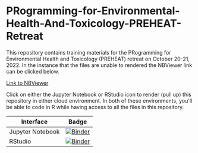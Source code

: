 # PRogramming-for-Environmental-Health-And-Toxicology-PREHEAT-Retreat

This repository contains training materials for the PRogramming for Environmental Health and Toxicology (PREHEAT) retreat on October 20-21, 2022. In the instance that the files are unable to rendered the NBViewer link can be clicked below. 

[Link to NBViewer](https://nbviewer.org/github/UNC-CEMALB/PRogramming-for-Environmental-Health-And-Toxicology-PREHEAT-Retreat/tree/main/)

Click on either the Jupyter Notebook or RStudio icon to render (pull up) this repository in either cloud environment. In both of these environments, you'll be able to code in R while having access to all the files in this repository.

| Interface | Badge |
| --------- | ----- |
| Jupyter Notebook | [![Binder](https://mybinder.org/badge_logo.svg)](https://hub.gke2.mybinder.org/user/unc-cemalb-prog-preheat-retreat-u7caybew/tree) |
| RStudio | [![Binder](http://mybinder.org/badge_logo.svg)](https://hub.gke2.mybinder.org/user/unc-cemalb-prog-preheat-retreat-snivu24n/rstudio/) |
